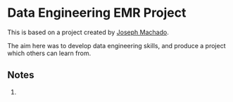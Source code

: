 # Data Engineering EMR Project
This is based on a project created by [Joseph Machado](https://www.startdataengineering.com/post/data-engineering-project-to-impress-hiring-managers/). 

The aim here was to develop data engineering skills, and produce a project which others can learn from.

## Notes

1. 

